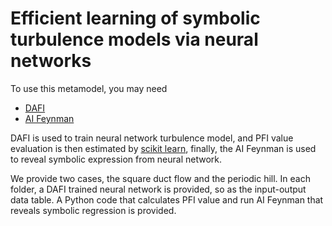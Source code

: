 # Efficient learning of symbolic turbulence models via neural networks

To use this metamodel, you may need 
- [DAFI](https://github.com/XinleiZhang/ENKL/tree/master/dafi) 
- [AI Feynman](https://github.com/SJ001/AI-Feynman)

DAFI is used to train neural network turbulence model, and PFI value evaluation is then estimated by [scikit learn](https://scikit-learn.org/stable/modules/permutation_importance.html), finally, the AI Feynman is used to reveal symbolic expression from neural network. 

We provide two cases, the square duct flow and the periodic hill. In each folder, a DAFI trained neural network is provided, so as the input-output data table. A Python code that calculates PFI value and run AI Feynman that reveals symbolic regression is provided. 


